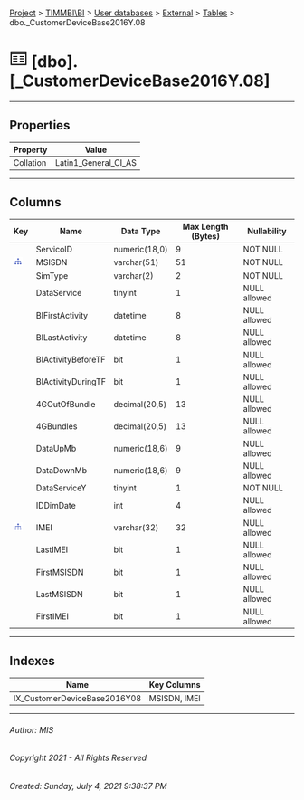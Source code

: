 #### 

[Project](../../../../index.md) > [TIMMBI\\BI](../../../index.md) > [User databases](../../index.md) > [External](../index.md) > [Tables](Tables.md) > dbo._CustomerDeviceBase2016Y.08

# ![Tables](../../../../Images/Table32.png) [dbo].[_CustomerDeviceBase2016Y.08]

---

## <a name="#properties"></a>Properties

| Property | Value |
|---|---|
| Collation | Latin1_General_CI_AS |


---

## <a name="#columns"></a>Columns

| Key | Name | Data Type | Max Length (Bytes) | Nullability |
|---|---|---|---|---|
|  | ServicoID | numeric(18,0) | 9 | NOT NULL |
| [![Indexes IX_CustomerDeviceBase2016Y08](../../../../Images/Index.png)](#indexes) | MSISDN | varchar(51) | 51 | NOT NULL |
|  | SimType | varchar(2) | 2 | NOT NULL |
|  | DataService | tinyint | 1 | NULL allowed |
|  | BIFirstActivity | datetime | 8 | NULL allowed |
|  | BILastActivity | datetime | 8 | NULL allowed |
|  | BIActivityBeforeTF | bit | 1 | NULL allowed |
|  | BIActivityDuringTF | bit | 1 | NULL allowed |
|  | 4GOutOfBundle | decimal(20,5) | 13 | NULL allowed |
|  | 4GBundles | decimal(20,5) | 13 | NULL allowed |
|  | DataUpMb | numeric(18,6) | 9 | NULL allowed |
|  | DataDownMb | numeric(18,6) | 9 | NULL allowed |
|  | DataServiceY | tinyint | 1 | NOT NULL |
|  | IDDimDate | int | 4 | NULL allowed |
| [![Indexes IX_CustomerDeviceBase2016Y08](../../../../Images/Index.png)](#indexes) | IMEI | varchar(32) | 32 | NULL allowed |
|  | LastIMEI | bit | 1 | NULL allowed |
|  | FirstMSISDN | bit | 1 | NULL allowed |
|  | LastMSISDN | bit | 1 | NULL allowed |
|  | FirstIMEI | bit | 1 | NULL allowed |


---

## <a name="#indexes"></a>Indexes

| Name | Key Columns |
|---|---|
| IX_CustomerDeviceBase2016Y08 | MSISDN, IMEI |


---

###### Author:  MIS

###### Copyright 2021 - All Rights Reserved

###### Created: Sunday, July 4, 2021 9:38:37 PM


